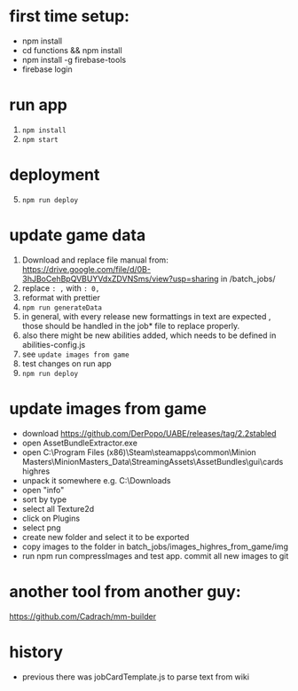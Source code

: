 # first time setup:
- npm install
- cd functions && npm install
- npm install -g firebase-tools
- firebase login

# run app
1. `npm install`
3. `npm start` 

# deployment
5. `npm run deploy`

# update game data
1. Download and replace file manual from: https://drive.google.com/file/d/0B-3hJBoCehBpQVBUYVdxZDVNSms/view?usp=sharing
in /batch_jobs/
2. replace `: ,` with `: 0,`
3. reformat with prettier
4. `npm run generateData`
5. in general, with every release new formattings in text are expected , those should be handled in the job* file to replace properly.
6. also there might be new abilities added, which needs to be defined in abilities-config.js
7. see `update images from game`
8. test changes on run app
9. `npm run deploy`


# update images from game
- download https://github.com/DerPopo/UABE/releases/tag/2.2stabled
- open AssetBundleExtractor.exe
- open C:\Program Files (x86)\Steam\steamapps\common\Minion Masters\MinionMasters_Data\StreamingAssets\AssetBundles\gui\cards highres
- unpack it somewhere e.g. C:\Downloads
- open "info"
- sort by type
- select all Texture2d
- click on Plugins
- select png
- create new folder and select it to be exported
- copy images to the folder in batch_jobs/images_highres_from_game/img
- run npm run compressImages and test app. commit all new images to git

# another tool from another guy:
 https://github.com/Cadrach/mm-builder

# history
- previous there was jobCardTemplate.js to parse text from wiki
